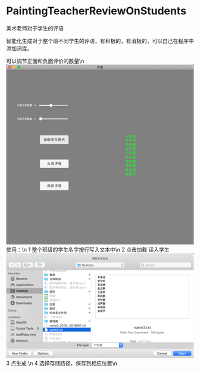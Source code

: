 # PaintingTeacherReviewOnStudents
美术老师对于学生的评语

智能化生成对于整个班不同学生的评语，有积极的，有消极的，可以自己在程序中添加词库。

可以调节正面和负面评价的数量\n
![如图](https://github.com/leesymbol/PaintingTeacherReviewOnStudents/blob/master/QQ20191221-181613%402x.png)
使用：\n
1 整个班级的学生名字按行写入文本中\n
2 点击加载 读入学生
![如图](https://github.com/leesymbol/PaintingTeacherReviewOnStudents/blob/master/QQ20191221-181643%402x.png)
3 点生成 \n
4 选择存储路径，保存到相应位置\n

